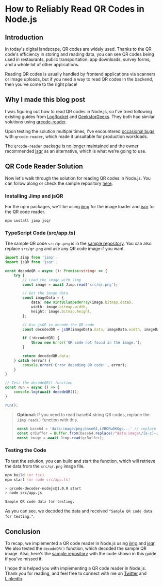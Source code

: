 # How to Reliably Read QR Codes in Node.js

## Introduction

In today's digital landscape, QR codes are widely used. Thanks to the QR code's efficiency in storing and reading data, you can see QR codes being used in restaurants, public transportation, app downloads, survey forms, and a whole lot of other applications. 

Reading QR codes is usually handled by frontend applications via scanners or image uploads, but if you need a way to read QR codes in the backend, then you've come to the right place!

## Why I made this blog post

I was figuring out how to read QR codes in Node.js, so I've tried following existing guides from [LogRocket](https://blog.logrocket.com/create-read-qr-codes-node-js/) and [GeeksforGeeks](https://www.geeksforgeeks.org/reading-qr-codes-using-node-js/). They both had similar solutions using [qrcode-reader](https://www.npmjs.com/package/qrcode-reader). 

Upon testing the solution multiple times, I've encountered [occasional bugs](https://github.com/edi9999/jsqrcode/issues/65) with `qrcode-reader`, which made it unsuitable for production workloads. 

The `qrcode-reader` package is [no longer maintained](https://github.com/edi9999/jsqrcode/issues/32#issuecomment-575042561) and the owner recommended [jsqr](https://www.npmjs.com/package/jsqr) as an alternative, which is what we're going to use.

## QR Code Reader Solution

Now let's walk through the solution for reading QR codes in Node.js. You can follow along or check the sample repository [here](https://github.com/kshyun28/qrcode-decoder-nodejs).

### Installing Jimp and jsQR

For the npm packages, we'll be using [jimp](https://www.npmjs.com/package/jimp) for the image loader and [jsqr](https://www.npmjs.com/package/jsqr) for the QR code reader.

`npm install jimp jsqr`

### TypeScript Code (src/app.ts)

The sample QR code `src/qr.png` is in the [sample repository](https://github.com/kshyun28/qrcode-decoder-nodejs). You can also replace `src/qr.png` and use any QR code image if you want. 
```ts
import Jimp from 'jimp';
import jsQR from 'jsqr';

const decodeQR = async (): Promise<string> => {
    try {
        // Load the image with Jimp
        const image = await Jimp.read('src/qr.png');

        // Get the image data
        const imageData = {
            data: new Uint8ClampedArray(image.bitmap.data),
            width: image.bitmap.width,
            height: image.bitmap.height,
        };

        // Use jsQR to decode the QR code
        const decodedQR = jsQR(imageData.data, imageData.width, imageData.height);

        if (!decodedQR) {
            throw new Error('QR code not found in the image.');
        }

        return decodedQR.data;
    } catch (error) {
        console.error('Error decoding QR code:', error);
    }
}

// Test the decodeQR() function
const run = async () => {
    console.log(await decodeQR());
}

run();

```

> **Optional:** If you need to read base64 string QR codes, replace the `Jimp.read()` function with this.
> ```ts
> const base64 = 'data:image/png;base64,iVBORw0KGgo...' // replace with your base64 string
> const qrBuffer = Buffer.from(base64.replace(/^data:image\/[a-z]+;base64,/, ''), 'base64');
> const image = await Jimp.read(qrBuffer);
> ```

### Testing the Code

To test the solution, you can build and start the function, which will retrieve the data from the `src/qr.png` image file.
```zsh
npm build (or tsc)
npm start (or node src/app.ts)

> qrcode-decoder-nodejs@1.0.0 start
> node src/app.js

Sample QR code data for testing.
```
As you can see, we decoded the data and received `"Sample QR code data for testing."`.

## Conclusion

To recap, we implemented a QR code reader in Node.js using [jimp](https://www.npmjs.com/package/jimp) and [jsqr](https://www.npmjs.com/package/jsqr). We also tested the `decodeQR()` function, which decoded the sample QR image. Also, here's the [sample repository](https://github.com/kshyun28/qrcode-decoder-nodejs) with the code shown in this guide if you've missed it.

I hope this helped you with implementing a QR code reader in Node.js. Thank you for reading, and feel free to connect with me on [Twitter](https://twitter.com/kshyun28) and [LinkedIn](https://www.linkedin.com/in/kshyun28/).



